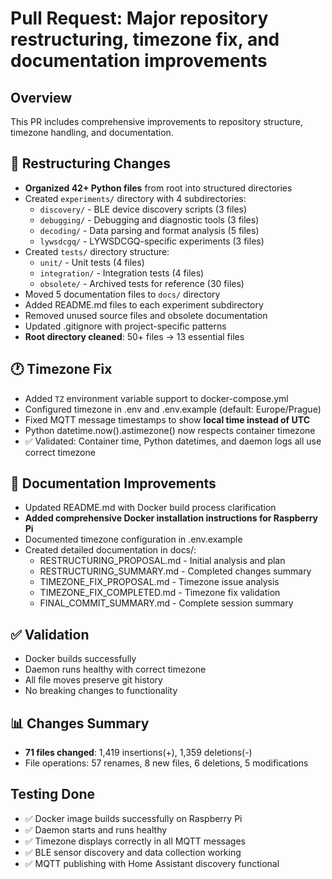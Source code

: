 # Pull Request: Major repository restructuring, timezone fix, and documentation improvements

## Overview
This PR includes comprehensive improvements to repository structure, timezone handling, and documentation.

## 📁 Restructuring Changes
- **Organized 42+ Python files** from root into structured directories
- Created `experiments/` directory with 4 subdirectories:
  - `discovery/` - BLE device discovery scripts (3 files)
  - `debugging/` - Debugging and diagnostic tools (3 files)
  - `decoding/` - Data parsing and format analysis (5 files)
  - `lywsdcgq/` - LYWSDCGQ-specific experiments (3 files)
- Created `tests/` directory structure:
  - `unit/` - Unit tests (4 files)
  - `integration/` - Integration tests (4 files)
  - `obsolete/` - Archived tests for reference (30 files)
- Moved 5 documentation files to `docs/` directory
- Added README.md files to each experiment subdirectory
- Removed unused source files and obsolete documentation
- Updated .gitignore with project-specific patterns
- **Root directory cleaned**: 50+ files → 13 essential files

## 🕐 Timezone Fix
- Added `TZ` environment variable support to docker-compose.yml
- Configured timezone in .env and .env.example (default: Europe/Prague)
- Fixed MQTT message timestamps to show **local time instead of UTC**
- Python datetime.now().astimezone() now respects container timezone
- ✅ Validated: Container time, Python datetimes, and daemon logs all use correct timezone

## 📖 Documentation Improvements
- Updated README.md with Docker build process clarification
- **Added comprehensive Docker installation instructions for Raspberry Pi**
- Documented timezone configuration in .env.example
- Created detailed documentation in docs/:
  - RESTRUCTURING_PROPOSAL.md - Initial analysis and plan
  - RESTRUCTURING_SUMMARY.md - Completed changes summary
  - TIMEZONE_FIX_PROPOSAL.md - Timezone issue analysis
  - TIMEZONE_FIX_COMPLETED.md - Timezone fix validation
  - FINAL_COMMIT_SUMMARY.md - Complete session summary

## ✅ Validation
- Docker builds successfully
- Daemon runs healthy with correct timezone
- All file moves preserve git history
- No breaking changes to functionality

## 📊 Changes Summary
- **71 files changed**: 1,419 insertions(+), 1,359 deletions(-)
- File operations: 57 renames, 8 new files, 6 deletions, 5 modifications

## Testing Done
- ✅ Docker image builds successfully on Raspberry Pi
- ✅ Daemon starts and runs healthy
- ✅ Timezone displays correctly in all MQTT messages
- ✅ BLE sensor discovery and data collection working
- ✅ MQTT publishing with Home Assistant discovery functional
